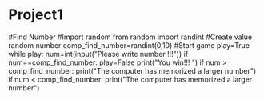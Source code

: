 # Project1
#Find Number 
#Import random
from random import randint
#Create value random number
comp_find_number=randint(0,10)
#Start game
play=True
while play:
    num=int(input("Please write number !!!"))
    if num==comp_find_number:
        play=False
        print("You win!!! ")
    if num > comp_find_number:
        print("The computer has memorized a larger number")
    if num < comp_find_number:
        print("The computer has memorized a larger number")
    


